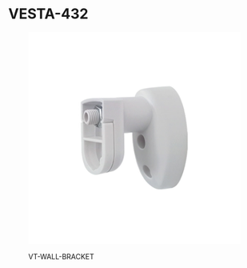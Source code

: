 # VESTA-432

<figure><img src=".gitbook/assets/image (6) (1) (1) (1) (1).png" alt=""><figcaption><p>VT-WALL-BRACKET</p></figcaption></figure>

